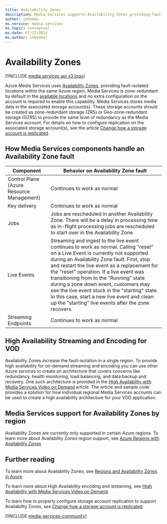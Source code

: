 ```yaml
---
title: Availability Zones
description: Media Services supports Availability Zones providing fault-isolation
author: johndeu
ms.service: media-services
ms.topic: conceptual
ms.date: 07/17/2023
ms.author: inhenkel
---
```


# Availability Zones

[!INCLUDE [media services api v3 logo](./includes/v3-hr.md)]

Azure Media Services uses [Availability Zones](/azure/availability-zones/az-overview), providing fault-isolated locations within the same Azure region. Media Services is zone-redundant by default in the [available locations](/azure/availability-zones/az-region#azure-regions-with-availability-zones) and no extra configuration on the account is required to enable this capability.  Media Services stores media data in the associated storage account(s).  These storage accounts should be created as zone-redundant storage (ZRS) or Geo-zone-redundant storage (GZRS) to provide the same level of redundancy as the Media Services account. For  details on how to configure replication on the associated storage account(s), see the article [Change how a storage account is replicated](/azure/storage/common/redundancy-migration).

## How Media Services components handle an Availability Zone fault

| Component             | Behavior on Availability Zone fault |
|-----------            |----------------------|
| Control Plane (Azure Resource Management) | Continues to work as normal |
| Key delivery            | Continues to work as normal |
| Jobs                    | Jobs are rescheduled in another Availability Zone. There will be a delay in processing time as in-flight processing jobs are rescheduled to start over in the Availability Zone |
| Live Events             | Streaming and ingest to the live event continues to work as normal. Calling "reset" on a Live Event is currently not supported during an Availability Zone fault. First, stop and restart the live event as a replacement for the "reset" operation. If a live event was transitioning from to the "Running" state during a zone down event, customers may see the live event stuck in the "starting" state. In this case, start a new live event and clean up the "starting" live events after the zone recovers.  |
| Streaming Endpoints     | Continues to work as normal |


## High Availability Streaming and Encoding for VOD

Availability Zones increase the fault-isolation in a single region. To provide high availability  for on-demand streaming and encoding you can use other Azure services to create an architecture that covers concerns like redundancy, health monitoring, load balancing, and data backup and recovery. One such architecture is provided in the [High Availability with Media Services Video on Demand](architecture-high-availability-encoding-concept.md) article.
The article and sample code provides a solution for how individual regional Media Services accounts can be used to create a high availability architecture for your VOD application.

## Media Services support for Availability Zones by region

Availability Zones are currently only supported in certain Azure regions. To learn more about Availability Zones region support, see [Azure Regions with Availability Zones](/azure/availability-zones/az-region#azure-regions-with-availability-zones)

## Further reading

To learn more about Availability Zones, see [Regions and Availability Zones in Azure](/azure/availability-zones/az-overview).

To learn more about High Availability encoding and streaming, see [High Availability with Media Services Video on Demand](architecture-high-availability-encoding-concept.md).

To learn how to properly configure storage account replication to support Availability Zones, see [Change how a storage account is replicated](/azure/storage/common/redundancy-migration).

[!INCLUDE [media-services-community](includes/media-services-community.md)]

